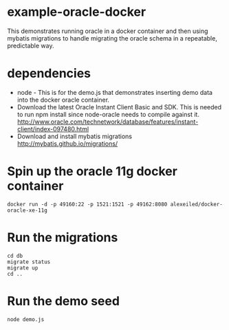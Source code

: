 example-oracle-docker
======

This demonstrates running oracle in a docker container and then using mybatis migrations to handle migrating the oracle schema in a repeatable, predictable way.

# dependencies

* node - This is for the demo.js that demonstrates inserting demo data into the docker oracle container.
* Download the latest Oracle Instant Client Basic and SDK. This is needed to run npm install since node-oracle needs to compile against it. http://www.oracle.com/technetwork/database/features/instant-client/index-097480.html
* Download and install mybatis migrations http://mybatis.github.io/migrations/

# Spin up the oracle 11g docker container

    docker run -d -p 49160:22 -p 1521:1521 -p 49162:8080 alexeiled/docker-oracle-xe-11g

# Run the migrations

    cd db
    migrate status
    migrate up
    cd ..

# Run the demo seed

    node demo.js